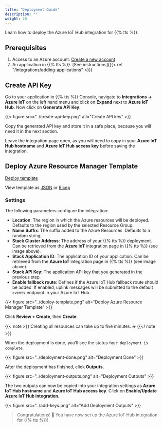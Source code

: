```yaml
---
title: "Deployment Guide"
description: ""
weight: 20
---
```


Learn how to deploy the Azure IoT Hub integration for {{% tts %}}.

<!--more-->

## Prerequisites

1. Access to an Azure account. [Create a new account](https://signup.azure.com/)
2. An application in {{% tts %}}. [See instructions]({{< ref "/integrations/adding-applications" >}})

## Create API Key

Go to your application in {{% tts %}} Console, navigate to **Integrations &#8594; Azure IoT** on the left hand menu and click on **Expand** next to **Azure IoT Hub**. Now click on **Generate API Key**.

{{< figure src="../create-api-key.png" alt="Create API key" >}}

Copy the generated API key and store it in a safe place, because you will need it in the next section.

Leave the integration page open, as you will need to copy in your **Azure IoT Hub hostname** and **Azure IoT Hub access key** before saving the integration.

## Deploy Azure Resource Manager Template

<a href="https://portal.azure.com/#create/Microsoft.Template/uri/https%3A%2F%2Fttsiothubintegration.blob.core.windows.net%2Fintegration-releases%2Flatest%2Fmain.json" target="_blank" class="button is-primary is-active">Deploy template</a>

View template as [JSON](https://ttsiothubintegration.blob.core.windows.net/integration-releases/latest/main.json) or [Bicep](https://ttsiothubintegration.blob.core.windows.net/integration-releases/latest/main.bicep)

### Settings

The following parameters configure the integration:

- **Location**: The region in which the Azure resources will be deployed. Defaults to the region used by the selected Resource Group.
- **Name Suffix**: The suffix added to the Azure Resources. Defaults to a random string.
- **Stack Cluster Address**: The address of your {{% tts %}} deployment. Can be retrieved from the **Azure IoT** integration page in {{% tts %}} (see image above).
- **Stack Application ID**: The application ID of your application. Can be retrieved from the **Azure IoT** integration page in {{% tts %}} (see image above).
- **Stack API Key**: The application API key that you generated in the previous step.
- **Enable fallback route**: Defines if the Azure IoT Hub fallback route should be added. If enabled, uplink messages will be submitted to the default `events` endpoint in your Azure IoT Hub.

{{< figure src="../deploy-template.png" alt="Deploy Azure Resource Manager Template" >}}

Click **Review + Create**, then **Create**.

{{< note >}} Creating all resources can take up to five minutes. ☕ {{</ note >}}

When the deployment is done, you'll see the status `Your deployment is complete`.

{{< figure src="../deployment-done.png" alt="Deployment Done" >}}

After the deployment has finished, click **Outputs**.

{{< figure src="../deployment-outputs.png" alt="Deployment Outputs" >}}

The two outputs can now be copied into your integration settings as **Azure IoT Hub hostname** and **Azure IoT Hub access key**. Click on **Enable/Update Azure IoT Hub integration**.

{{< figure src="../add-keys.png" alt="Add Deployment Outputs" >}}

> Congratulations! 🎉 You have now set up the Azure IoT Hub integration for {{% tts %}}!
